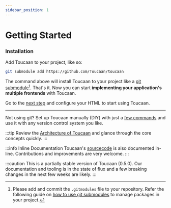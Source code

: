 ```yaml
---
sidebar_position: 1
---
```


# Getting Started

### Installation

Add Toucaan to your project, like so:

```bash title="at/your/project/root/"
git submodule add https://github.com/Toucaan/toucaan
```

The command above will install Toucaan to your project like a [git submodule](https://git-scm.com/book/en/v2/Git-Tools-Submodules)[^1]. That's it. Now you can start **implementing your application's multiple frontends** with Toucaan.

Go to the [next step](./installation) and configure your HTML to start using Toucaan.

---

Not using git? Set up Toucaan manually (DIY) with just a [few commands](./core-concepts/diy.md) and use it with any version control system you like.

:::tip 
Review the [Architecture of Toucaan](core-concepts/architecture) and glance through the core concepts quickly. 
:::

:::info Inline Documentation 
Toucaan's [sourcecode](https://github.com/Toucaan/toucaan) is also documented in-line. Contributions and improvements are very welcome. 
:::

:::caution 
This is a partially stable version of Toucaan (0.5.0). Our documentation and tooling is in the state of flux and a few breaking changes in the next few weeks are likely. 
:::

[^1]: Please add and commit the `.gitmodules` file to your repository. Refer the following guide on [how to use git submodules](https://www.toucaan.com/blog/using-git-submodule-as-package-distribution-manager) to manage packages in your project.

